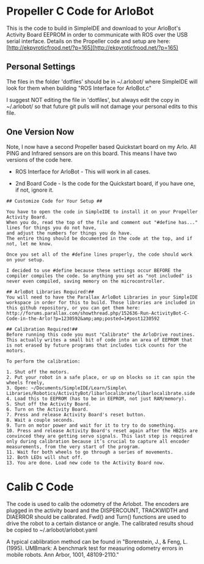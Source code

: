 Propeller C Code for ArloBot
============================

This is the code to build in SimpleIDE and download to your ArloBot's Activity Board EEPROM in order to communicate with ROS over the USB serial interface.
Details on the Propeller code and setup are here: [http://ekpyroticfrood.net/?p=165](http://ekpyroticfrood.net/?p=165)

## Personal Settings ##
The files in the folder 'dotfiles' should be in
~/.arlobot/
where SimpleIDE will look for them when building "ROS Interface for ArloBot.c"

I suggest NOT editing the file in 'dotfiles', but always edit the copy in
~/.arlobot/ so that future git pulls will not damage your
personal edits to this file.

## One Version Now ##
Note, I now have a second Propeller based Quickstart board on my Arlo. All PING and Infrared sensors are on this board. This means I have two versions of the code here.
* ROS Interface for ArloBot - This will work in all cases.

* 2nd Board Code - Is the code for the Quickstart board, if you have one, if not, ignore it.

```
## Customize Code for Your Setup ##

You have to open the code in SimpleIDE to install it on your Propeller Activity Board.
When you do, read the top of the file and comment out "#define has..." lines for things you do not have,
and adjust the numbers for things you do have.
The entire thing should be documented in the code at the top, and if not, let me know.

Once you set all of the #define lines properly, the code should work on your setup.

I decided to use #define because these settings occur BEFORE the compiler compiles the code. So anything you set as "not included" is never even compiled, saving memory on the microcontroller.

## ArloBot Libraries Required!##
You will need to have the Parallax ArloBot Libraries in your SimpleIDE workspace in order for this to build. Those libraries are included in this github repository, or you can get them here:
http://forums.parallax.com/showthread.php/152636-Run-ActivityBot-C-Code-in-the-Arlo!?p=1230592&amp;amp;posted=1#post1230592

## Calibration Required!##
Before running this code you must "Calibrate" the ArloDrive routines.
This actually writes a small bit of code into an area of EEPROM that is not erased by future programs that includes tick counts for the motors.

To perform the calibration:

1. Shut off the motors.
2. Put your robot in a safe place, or up on blocks so it can spin the wheels freely,
3. Open: ~/Documents/SimpleIDE/Learn/Simple\ Libraries/Robotics/ActivityBot/libarlocalibrate/libarlocalibrate.side
4. Load this to EEPROM (has to be in EEPROM, not just RAM/memory).
5. Shut off the Activity Board.
6. Turn on the Activity Board.
7. Press and release Activity Board's reset button.
8. Wait a couple seconds.
9. Turn on motor power and wait for it to try to do something.
10. Press and release Activity Board's reset again after the HB25s are convinced they are getting servo signals. This last step is required only during calibration because it’s crucial to capture all encoder measurements, from the very start of the program.
11. Wait for both wheels to go through a series of movements.
12. Both LEDs will shut off.
13. You are done. Load new code to the Activity Board now.
```

Calib C Code
============================

The code is used to calib the odometry of the Arlobot. The encoders are plugged in the activity board and the DISPERCOUNT, TRACKWIDTH and DIAERROR should be calibrated. Fwd() and Turn() functions are used to drive the robot to a certain distance or angle. The calibrated results shoud be copied to ~/.arlobot/arlobot.yaml

A typical cablibration method can be found in "Borenstein, J., & Feng, L. (1995). UMBmark: A benchmark test for measuring odometry errors in mobile robots. Ann Arbor, 1001, 48109-2110."
